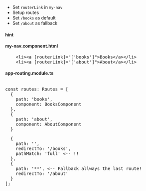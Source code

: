 * Set `routerLink` in `my-nav`
* Setup routes
* Set `/books` as default
* Set `/about` as fallback


#### hint

#### my-nav.component.html
<pre>
    &lt;li>&lt;a [routerLink]="['books']">Books&lt;/a>&lt;/li>
    &lt;li>&lt;a [routerLink]="['about']">About&lt;/a>&lt;/li>
</pre>

#### app-routing.module.ts
<pre>

const routes: Routes = [
  {
    path: 'books',
    component: BooksComponent
  },
  {
    path: 'about',
    component: AboutComponent
  }
</pre>

<pre>
  {
    path: '',
    redirectTo: '/books',
    pathMatch: 'full' <-- !!
  },
  {
    path: '**', <-- Fallback allways the last route!
    redirectTo: '/about'
  }
];
</pre>

